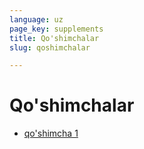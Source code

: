 ```yaml
---
language: uz
page_key: supplements
title: Qo'shimchalar
slug: qoshimchalar

---
```

# Qo'shimchalar

* [qo'shimcha 1](/uz/qoshimcha1)